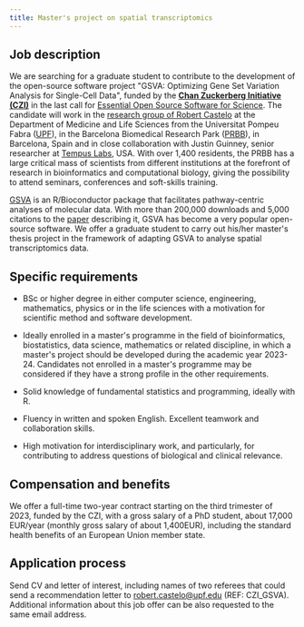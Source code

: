 ```yaml
---
title: Master's project on spatial transcriptomics
---
```


## Job description

We are searching for a graduate student to contribute to the development of the open-source software project "GSVA: Optimizing Gene Set Variation Analysis for Single-Cell Data", funded by the [**Chan Zuckerberg Initiative (CZI)**](https://chanzuckerberg.com/science) in the last call for [Essential Open Source Software for Science](https://chanzuckerberg.com/eoss/proposals/gsva-optimizing-gene-set-variation-analysis-for-single-cell-data). The candidate will work in the [research group of Robert Castelo](https://functionalgenomics.upf.edu) at the Department of Medicine and Life Sciences from the Universitat Pompeu Fabra ([UPF](https://www.upf.edu)), in the Barcelona Biomedical Research Park ([PRBB](https://prbb.org)), in Barcelona, Spain and in close collaboration with Justin Guinney, senior researcher at [Tempus Labs](https://www.tempus.com), USA. With over 1,400 residents, the PRBB has a large critical mass of scientists from different institutions at the forefront of research in bioinformatics and computational biology, giving the possibility to attend seminars, conferences and soft-skills training.

[GSVA](https://bioconductor.org/packages/GSVA) is an R/Bioconductor package that facilitates pathway-centric analyses of molecular data. With more than 200,000 downloads and 5,000 citations to the [paper](https://doi.org/10.1186/1471-2105-14-7) describing it, GSVA has become a very popular open-source software. We offer a graduate student to carry out his/her master's thesis project in the framework of adapting GSVA to analyse spatial transcriptomics data.

## Specific requirements

* BSc or higher degree in either computer science, engineering, mathematics, physics or in the life sciences with a motivation for scientific method and software development.

* Ideally enrolled in a master's programme in the field of bioinformatics, biostatistics, data science, mathematics or related discipline, in which a master's project should be developed during the academic year 2023-24. Candidates not enrolled in a master's programme may be considered if they have a strong profile in the other requirements.

* Solid knowledge of fundamental statistics and programming, ideally with R.

* Fluency in written and spoken English. Excellent teamwork and collaboration skills.

* High motivation for interdisciplinary work, and particularly, for contributing to address questions of biological and clinical relevance.

## Compensation and benefits

We offer a full-time two-year contract starting on the third trimester of 2023, funded by the CZI, with a gross salary of a PhD student, about 17,000 EUR/year (monthly gross salary of about 1,400EUR), including the standard health benefits of an European Union member state.

## Application process

Send CV and letter of interest, including names of two referees that could send a recommendation letter to robert.castelo@upf.edu (REF: CZI_GSVA). Additional information about this job offer can be also requested to the same email address.
